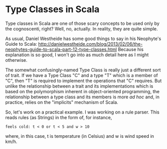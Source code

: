 Type Classes in Scala
=====================

Type classes in Scala are one of those scary concepts to be used only by the cognoscenti, right?
Well, no, actually.
In reality, they are quite simple.

As usual, Daniel Westheide has some good things to say in his Neophyte's Guide to Scala: http://danielwestheide.com/blog/2013/02/06/the-neophytes-guide-to-scala-part-12-type-classes.html
Because his explanation is so good, I won't go into as much detail here as I might otherwise.

The somewhat confusingly-named Type Class is really just a different sort of trait.
If we have a Type Class "C" and a type "T" which is a member of "C", then "T" is required to implement the operations
that "C" requires.
But unlike the relationship between a trait and its implementations which is based on the polymorphism
inherent in object-oriented programming, the relationship between a type class and its members is more _ad hoc_ and,
in practice, relies on the "implicits" mechanism of Scala.

So, let's work on a practical example.
I was working on a rule parser.
This reads rules (as Strings) in the form of, for instance,

`feels cold: t < 0 or t < 5 and w > 10
`

where, in this case, t is temperature (in Celsius) and
w is wind speed in km/h.
